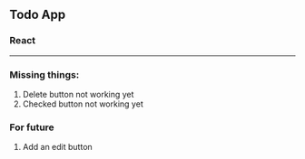 ## Todo App
### React


----------------------------------

### Missing things:

1. Delete button not working yet
2. Checked button not working yet

### For future

1. Add an edit button

